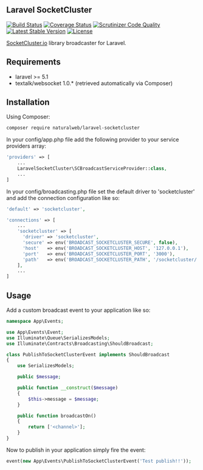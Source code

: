 Laravel SocketCluster
---------------------

[![Build Status](https://travis-ci.org/naturalweb/laravel-socketcluster.svg?branch=master)](https://travis-ci.org/naturalweb/laravel-socketcluster)
[![Coverage Status](https://coveralls.io/repos/naturalweb/laravel-socketcluster/badge.svg?branch=master&service=github)](https://coveralls.io/github/naturalweb/laravel-socketcluster?branch=master)
[![Scrutinizer Code Quality](https://scrutinizer-ci.com/g/naturalweb/laravel-socketcluster/badges/quality-score.png?b=master)](https://scrutinizer-ci.com/g/naturalweb/laravel-socketcluster/?branch=master)
[![Latest Stable Version](https://poser.pugx.org/naturalweb/laravel-socketcluster/v/stable.png)](https://packagist.org/packages/naturalweb/laravel-socketcluster)
[![License](https://poser.pugx.org/naturalweb/laravel-socketcluster/license.png)](http://opensource.org/licenses/MIT)

[SocketCluster.io](http://socketcluster.io/) library broadcaster for Laravel.

Requirements
------------

* laravel >= 5.1
* textalk/websocket 1.0.* (retrieved automatically via Composer)

Installation
------------

Using Composer:

```sh
composer require naturalweb/laravel-socketcluster
```

In your config/app.php file add the following provider to your service providers array:

```php
'providers' => [
    ...
    LaravelSocketCluster\SCBroadcastServiceProvider::class,
    ...
]
```

In your config/broadcasting.php file set the default driver to 'socketcluster' and add the connection configuration like so:

```php
'default' => 'socketcluster',

'connections' => [
    ...
    'socketcluster' => [
      'driver' => 'socketcluster',
      'secure' => env('BROADCAST_SOCKETCLUSTER_SECURE', false),
      'host'   => env('BROADCAST_SOCKETCLUSTER_HOST', '127.0.0.1'),
      'port'   => env('BROADCAST_SOCKETCLUSTER_PORT', '3000'),
      'path'   => env('BROADCAST_SOCKETCLUSTER_PATH', '/socketcluster/'),
    ],
    ...
]
```

Usage
-----

Add a custom broadcast event to your application like so:

```php
namespace App\Events;

use App\Events\Event;
use Illuminate\Queue\SerializesModels;
use Illuminate\Contracts\Broadcasting\ShouldBroadcast;

class PublishToSocketClusterEvent implements ShouldBroadcast
{
    use SerializesModels;

    public $message;

    public function __construct($message)
    {
        $this->message = $message;
    }

    public function broadcastOn()
    {
        return ['<channel>'];
    }
}
```

Now to publish in your application simply fire the event:

```php
event(new App\Events\PublishToSocketClusterEvent('Test publish!!'));
```